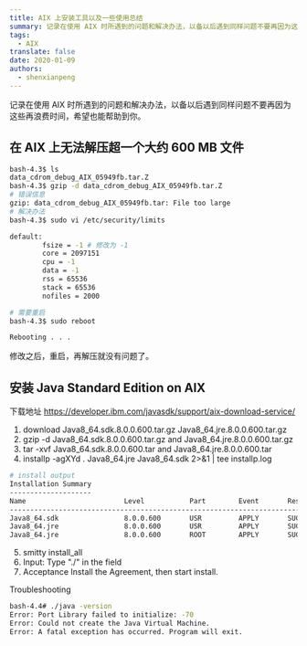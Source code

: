 ```yaml
---
title: AIX 上安装工具以及一些使用总结
summary: 记录在使用 AIX 时所遇到的问题和解决办法，以备以后遇到同样问题不要再因为这些再浪费时间，希望也能帮助到你。
tags:
  - AIX
translate: false
date: 2020-01-09
authors:
  - shenxianpeng
---
```


记录在使用 AIX 时所遇到的问题和解决办法，以备以后遇到同样问题不要再因为这些再浪费时间，希望也能帮助到你。



## 在 AIX 上无法解压超一个大约 600 MB 文件

```bash
bash-4.3$ ls
data_cdrom_debug_AIX_05949fb.tar.Z
bash-4.3$ gzip -d data_cdrom_debug_AIX_05949fb.tar.Z
# 错误信息
gzip: data_cdrom_debug_AIX_05949fb.tar: File too large
# 解决办法
bash-4.3$ sudo vi /etc/security/limits

default:
        fsize = -1 # 修改为 -1
        core = 2097151
        cpu = -1
        data = -1
        rss = 65536
        stack = 65536
        nofiles = 2000

# 需要重启
bash-4.3$ sudo reboot

Rebooting . . .

```

修改之后，重启，再解压就没有问题了。

## 安装 Java Standard Edition on AIX

下载地址 https://developer.ibm.com/javasdk/support/aix-download-service/

1. download Java8_64.sdk.8.0.0.600.tar.gz Java8_64.jre.8.0.0.600.tar.gz
2. gzip -d Java8_64.sdk.8.0.0.600.tar.gz and Java8_64.jre.8.0.0.600.tar.gz
3. tar -xvf Java8_64.sdk.8.0.0.600.tar  and Java8_64.jre.8.0.0.600.tar
4. installp -agXYd .  Java8_64.jre Java8_64.sdk 2>&1 | tee installp.log

```bash
# install output
Installation Summary
--------------------
Name                        Level           Part        Event       Result
-------------------------------------------------------------------------------
Java8_64.sdk                8.0.0.600       USR         APPLY       SUCCESS
Java8_64.jre                8.0.0.600       USR         APPLY       SUCCESS
Java8_64.jre                8.0.0.600       ROOT        APPLY       SUCCESS
```

5. smitty install_all
6. Input: Type "./" in the field
7. Acceptance Install the Agreement, then start install.

Troubleshooting

```bash
bash-4.4# ./java -version
Error: Port Library failed to initialize: -70
Error: Could not create the Java Virtual Machine.
Error: A fatal exception has occurred. Program will exit.
```
